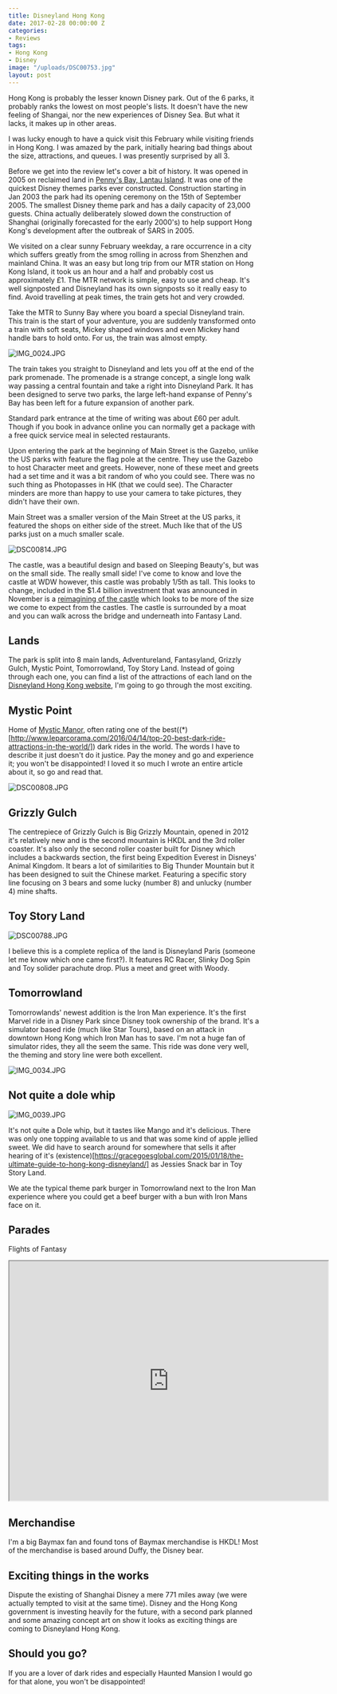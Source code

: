 ```yaml
---
title: Disneyland Hong Kong
date: 2017-02-28 00:00:00 Z
categories:
- Reviews
tags:
- Hong Kong
- Disney
image: "/uploads/DSC00753.jpg"
layout: post
---
```


Hong Kong is probably the lesser known Disney park. Out of the 6 parks, it probably ranks the lowest on most people's lists. It doesn't have the new feeling of Shangai, nor the new experiences of Disney Sea. But what it lacks, it makes up in other areas.

I was lucky enough to have a quick visit this February while visiting friends in Hong Kong. I was amazed by the park, initially hearing bad things about the size, attractions, and queues. I was presently surprised by all 3.

Before we get into the review let's cover a bit of history. It was opened in 2005 on reclaimed land in [Penny's Bay, Lantau Island](https://www.google.co.uk/maps/place/Penny's\+Bay\+Hwy,\+Hong\+Kong/@22.3166186,114.0463596,3050m/data=!3m1!1e3!4m5!3m4!1s0x3403fc3d918a96ab:0xe1a157c9e810c02a!8m2!3d22.329117!4d114.032886). It was one of the quickest Disney themes parks ever constructed. Construction starting in Jan 2003 the park had its opening ceremony on the 15th of September 2005. The smallest Disney theme park and has a daily capacity of 23,000 guests. China actually deliberately slowed down the construction of Shanghai (originally forecasted for the early 2000's) to help support Hong Kong's development after the outbreak of SARS in 2005.

We visited on a clear sunny February weekday, a rare occurrence in a city which suffers greatly from the smog rolling in across from Shenzhen and mainland China. It was an easy but long trip from our MTR station on Hong Kong Island, it took us an hour and a half and probably cost us approximately £1. The MTR network is simple, easy to use and cheap. It's well signposted and Disneyland has its own signposts so it really easy to find. Avoid travelling at peak times, the train gets hot and very crowded.

Take the MTR to Sunny Bay where you board a special Disneyland train. This train is the start of your adventure, you are suddenly transformed onto a train with soft seats, Mickey shaped windows and even Mickey hand handle bars to hold onto. For us, the train was almost empty.

![IMG_0024.JPG](/uploads/IMG_0024.JPG)

The train takes you straight to Disneyland and lets you off at the end of the park promenade. The promenade is a strange concept, a single long walk way passing a central fountain and take a right into Disneyland Park. It has been designed to serve two parks, the large left-hand expanse of Penny's Bay has been left for a future expansion of another park.

Standard park entrance at the time of writing was about £60 per adult. Though if you book in advance online you can normally get a package with a free quick service meal in selected restaurants.

Upon entering the park at the beginning of Main Street is the Gazebo, unlike the US parks with feature the flag pole at the centre. They use the Gazebo to host Character meet and greets. However, none of these meet and greets had a set time and it was a bit random of who you could see. There was no such thing as Photopasses in HK (that we could see). The Character minders are more than happy to use your camera to take pictures, they didn't have their own.

Main Street was a smaller version of the Main Street at the US parks, it featured the shops on either side of the street. Much like that of the US parks just on a much smaller scale.

![DSC00814.JPG](/uploads/DSC00814.JPG)

The castle, was a beautiful design and based on Sleeping Beauty's, but was on the small side. The really small side! I've come to know and love the castle at WDW however, this castle was probably 1/5th as tall. This looks to change, included in the $1.4 billion investment that was announced in November is a [reimagining of the castle](http://wdwnt.com/blog/2016/11/confirmed-hong-kong-disneyland-removing-original-castle-announces-frozen-marvel-themed-lands-w-original-rides/) which looks to be more of the size we come to expect from the castles. The castle is surrounded by a moat and you can walk across the bridge and underneath into Fantasy Land.

## Lands

The park is split into 8 main lands, Adventureland, Fantasyland, Grizzly Gulch, Mystic Point, Tomorrowland, Toy Story Land. Instead of going through each one, you can find a list of the attractions of each land on the [Disneyland Hong Kong website](https://www.hongkongdisneyland.com/attractions/), I'm going to go through the most exciting.

## Mystic Point

Home of [Mystic Manor](), often rating one of the best((*)[http://www.leparcorama.com/2016/04/14/top-20-best-dark-ride-attractions-in-the-world/]) dark rides in the world. The words I have to describe it just doesn't do it justice. Pay the money and go and experience it; you won't be disappointed! I loved it so much I wrote an entire article about it, so go and read that.

![DSC00808.JPG](/uploads/DSC00808.JPG)

## Grizzly Gulch

The centrepiece of Grizzly Gulch is Big Grizzly Mountain, opened in 2012 it's relatively new and is the second mountain is HKDL and the 3rd roller coaster. It's also only the second roller coaster built for Disney which includes a backwards section, the first being Expedition Everest in Disneys' Animal Kingdom. It bears a lot of similarities to Big Thunder Mountain but it has been designed to suit the Chinese market. Featuring a specific story line focusing on 3 bears and some lucky (number 8) and unlucky (number 4) mine shafts.

## Toy Story Land
![DSC00788.JPG](/uploads/DSC00788.JPG)

I believe this is a complete replica of the land is Disneyland Paris (someone let me know which one came first?). It features RC Racer, Slinky Dog Spin and Toy solider parachute drop. Plus a meet and greet with Woody.

## Tomorrowland

Tomorrowlands' newest addition is the Iron Man experience. It's the first Marvel ride in a Disney Park since Disney took ownership of the brand. It's a simulator based ride (much like Star Tours), based on an attack in downtown Hong Kong which Iron Man has to save. I'm not a huge fan of simulator rides, they all the seem the same. This ride was done very well, the theming and story line were both excellent.

![IMG_0034.JPG](/uploads/IMG_0034.JPG)

## Not quite a dole whip

![IMG_0039.JPG](/uploads/IMG_0039.JPG)

It's not quite a Dole whip, but it tastes like Mango and it's delicious. There was only one topping available to us and that was some kind of apple jellied sweet. We did have to search around for somewhere that sells it after hearing of it's (existence)[https://gracegoesglobal.com/2015/01/18/the-ultimate-guide-to-hong-kong-disneyland/] as Jessies Snack bar in Toy Story Land.

We ate the typical theme park burger in Tomorrowland next to the Iron Man experience where you could get a beef burger with a bun with Iron Mans face on it.

## Parades

Flights of Fantasy

<iframe src="https://drive.google.com/file/d/1vs5ruAMmyNG_NVSrOl6JqZUbewi9LTNAMg/preview" width="640" height="480"></iframe>

## Merchandise

I'm a big Baymax fan and found tons of Baymax merchandise is HKDL! Most of the merchandise is based around Duffy, the Disney bear.

## Exciting things in the works

Dispute the existing of Shanghai Disney a mere 771 miles away (we were actually tempted to visit at the same time). Disney and the Hong Kong government is investing heavily for the future, with a second park planned and some amazing concept art on show it looks as exciting things are coming to Disneyland Hong Kong.

## Should you go?

If you are a lover of dark rides and especially Haunted Mansion I would go for that alone, you won't be disappointed!